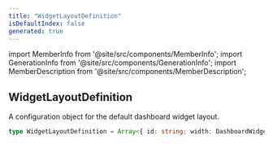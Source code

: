 ```yaml
---
title: "WidgetLayoutDefinition"
isDefaultIndex: false
generated: true
---
```

<!-- This file was generated from the Vendure source. Do not modify. Instead, re-run the "docs:build" script -->
import MemberInfo from '@site/src/components/MemberInfo';
import GenerationInfo from '@site/src/components/GenerationInfo';
import MemberDescription from '@site/src/components/MemberDescription';


## WidgetLayoutDefinition

<GenerationInfo sourceFile="packages/admin-ui/src/lib/core/src/providers/dashboard-widget/dashboard-widget-types.ts" sourceLine="51" packageName="@vendure/admin-ui" />

A configuration object for the default dashboard widget layout.

```ts title="Signature"
type WidgetLayoutDefinition = Array<{ id: string; width: DashboardWidgetWidth }>
```
